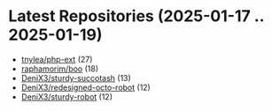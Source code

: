 # Latest Repositories (2025-01-17 .. 2025-01-19)

- [tnylea/php-ext](https://github.com/tnylea/php-ext) (27)
- [raphamorim/boo](https://github.com/raphamorim/boo) (18)
- [DeniX3/sturdy-succotash](https://github.com/DeniX3/sturdy-succotash) (13)
- [DeniX3/redesigned-octo-robot](https://github.com/DeniX3/redesigned-octo-robot) (12)
- [DeniX3/sturdy-robot](https://github.com/DeniX3/sturdy-robot) (12)
